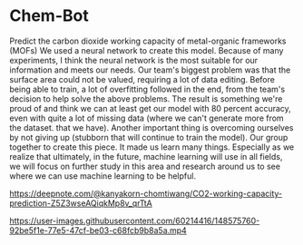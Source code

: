 # Chem-Bot
 Predict the carbon dioxide working capacity of metal-organic frameworks (MOFs)
 We used a neural network to create this model. Because of many experiments, I think the neural network is the most suitable for our information and meets our needs. Our team's biggest problem was that the surface area could not be valued, requiring a lot of data editing. Before being able to train, a lot of overfitting followed in the end, from the team's decision to help solve the above problems. The result is something we're proud of and think we can at least get our model with 80 percent accuracy, even with quite a lot of missing data (where we can't generate more from the dataset. that we have).
Another important thing is overcoming ourselves by not giving up (stubborn that will continue to train the model). Our group together to create this piece. It made us learn many things. Especially as we realize that ultimately, in the future, machine learning will use in all fields, we will focus on further study in this area and research around us to see where we can use machine learning to be helpful.

 https://deepnote.com/@kanyakorn-chomtiwang/CO2-working-capacity-prediction-Z5Z3wseAQiqkMp8v_qrTtA


https://user-images.githubusercontent.com/60214416/148575760-92be5f1e-77e5-47cf-be03-c68fcb9b8a5a.mp4

